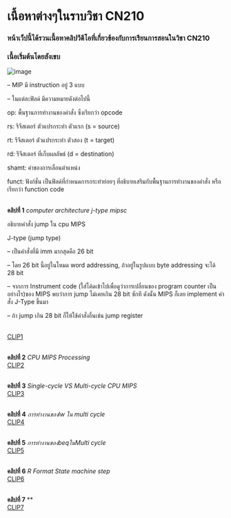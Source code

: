 # เนื้อหาต่างๆในราบวิชา CN210
### หน้าเว็ปนี้ได้รวนเนื้อหาคลิปวีดีโอที่เกี่ยวข้องกับการเรียนการสอนในวิชา CN210
### เนื้อเริ่มต้นโดยสังเขบ
![image](http://don-jai.com/wp-content/uploads/2009/11/MIPS_instruction_set.jpg)

– MIP มี instruction อยู่ 3 แบบ

– ในแต่ละฟิลด์ มีความหมายดังต่อไปนี้

op: พื้นฐานการทำงานของคำสั่ง ซึ่งเรียกว่า opcode

rs: รีจีสเตอร์ ตัวแปรกระทำ ตัวแรก (s = source)

rt: รีจีสเตอร์ ตัวแปรกระทำ ตัวสอง (t = target)

rd: รีจีสเตอร์ ที่เก็บผลลัพธ์ (d = destination)

shamt: ค่าของการเลื่อนตำแหน่ง

funct: ฟังก์ชั่น เป็นฟิลด์ที่กำหนดการกระทำย่อยๆ ที่อธิบายเสริมกับพื้นฐานการทำงานของคำสั่ง หรือเรียกว่า function code

<br>**คลิปที่ 1**
*computer architecture j-type mipsc*

อธิบายคำสั่ง jump ใน cpu MIPS

J-type (jump type)

– เป็นคำสั่งที่มี imm มากสุดคือ 26 bit

– โดย 26 bit นี้อยู่ในโหมด word addressing, ถ้าอยู่ในรูปแบบ byte addressing จะได้ 28 bit

– จากการ Instrument code (ใส่โค้ดเข้าไปเพื่อดูว่าการเปลี่ยนของ program counter เป็นอย่างไร)ของ MIPS พบว่าการ jump ไม่เคยเกิน 28 bit ซักที ดังนั้น MIPS ก็เลย implement คำสั่ง J-Type ขึ้นมา

– ถ้า jump เกิน 28 bit ก็ให้ใช้คำสั่งอื่นเช่น jump register

<br>[CLIP1](https://youtu.be/-NUaUiUUi6Q)

<br>**คลิปที่ 2**
*CPU MIPS Processing*
<br>[CLIP2](https://youtu.be/hFsSilVuIrM)

<br>**คลิปที่ 3**
*Single-cycle VS Multi-cycle CPU MIPS*
<br>[CLIP3](https://youtu.be/G5QxbVlIw1o)

<br>**คลิปที่ 4**
*การทำงานของlw ใน multi cycle*
<br>[CLIP4](https://youtu.be/6N-0znIz0XU)

<br>**คลิปที่ 5**
*การทำงานของbeqในMulti cycle*
<br>[CLIP5](https://youtu.be/CurPkd1jGK4)

<br>**คลิปที่ 6**
*R Format State machine step*
<br>[CLIP6](https://youtu.be/pd521LRO-JM)

<br>**คลิปที่ 7**
**
<br>[CLIP7]()
